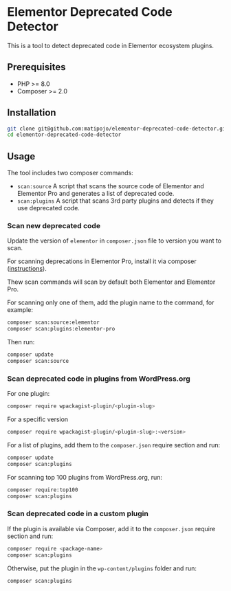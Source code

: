 # Elementor Deprecated Code Detector

This is a tool to detect deprecated code in Elementor ecosystem plugins.

## Prerequisites

- PHP >= 8.0
- Composer >= 2.0

## Installation

```bash
git clone git@github.com:matipojo/elementor-deprecated-code-detector.git
cd elementor-deprecated-code-detector
```

## Usage

The tool includes two composer commands:
- `scan:source` A script that scans the source code of Elementor and Elementor Pro and generates a list of deprecated code.
- `scan:plugins` A script that scans 3rd party plugins and detects if they use deprecated code.

### Scan new deprecated code

Update the version of `elementor` in `composer.json` file to version you want to scan.

For scanning deprecations in Elementor Pro, install it via composer ([instructions](https://developers.elementor.com/docs/cli/composer/#install-elementor-pro/)).

Thew scan commands will scan by default both Elementor and Elementor Pro.

For scanning only one of them, add the plugin name to the command, for example:
```bash
composer scan:source:elementor
composer scan:plugins:elementor-pro
```

Then run:

```bash
composer update
composer scan:source
```

### Scan deprecated code in plugins from WordPress.org

For one plugin:
```bash
composer require wpackagist-plugin/<plugin-slug>
```
For a specific version
```bash
composer require wpackagist-plugin/<plugin-slug>:<version>
```

For a list of plugins, add them to the `composer.json` require section and run:
```bash
composer update
composer scan:plugins
```

For scanning top 100 plugins from WordPress.org, run:
```bash
composer require:top100
composer scan:plugins
```

### Scan deprecated code in a custom plugin
If the plugin is available via Composer, add it to the `composer.json` require section and run:

```bash
composer require <package-name>
composer scan:plugins
```

Otherwise, put the plugin in the `wp-content/plugins` folder and run:
```bash
composer scan:plugins
```
